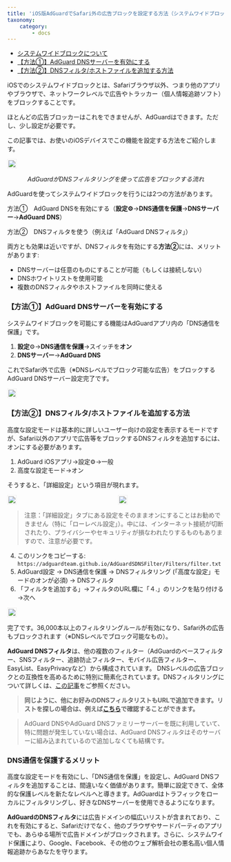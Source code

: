 ```yaml
---
title: 'iOS版AdGuardでSafari外の広告ブロックを設定する方法（システムワイドブロック）'
taxonomy:
    category:
        - docs
---
```


   * [システムワイドブロックについて](#system-wide)
   * [【方法①】AdGuard DNSサーバーを有効にする](#server)
   * [【方法②】DNSフィルタ/ホストファイルを追加する方法](#filters)

<a name="system-wide"></a>

iOSでのシステムワイドブロックとは、Safariブラウザ以外、つまり他のアプリやブラウザで、ネットワークレベルで広告やトラッカー（個人情報追跡ソフト）をブロックすることです。

ほとんどの広告ブロッカーはこれをできませんが、AdGuardはできます。ただし、少し設定が必要です。

この記事では、お使いのiOSデバイスでこの機能を設定する方法をご紹介します。

<img src="https://cdn.adguard.com/public/Adguard/kb/DNS_filtering/how_dns_filtering_works_ja.png" style="border: 1px solid #efefef; max-height: 700px; max-width: 650px; padding: 2px;">
<p align="center"><i>AdGuardがDNSフィルタリングを使って広告をブロックする流れ</i></p>
    
AdGuardを使ってシステムワイドブロックを行うには2つの方法があります。

方法①　AdGuard DNSを有効にする（**設定⚙**→**DNS通信を保護**→**DNSサーバー**→**AdGuard DNS**）

方法②　DNSフィルタを使う（例えば「AdGuard DNSフィルタ」）

両方とも効果は近いですが、DNSフィルタを有効にする**方法②**には、メリットがあります:
  
* DNSサーバーは任意のものにすることが可能（もしくは接続しない）
* DNSホワイトリストを使用可能
* 複数のDNSフィルタやホストファイルを同時に使える
    
<a name="server"></a>
  
### 【方法①】AdGuard DNSサーバーを有効にする
 
システムワイドブロックを可能にする機能はAdGuardアプリ内の「DNS通信を保護」です。
    
1. **設定**⚙→**DNS通信を保護**→スイッチを**オン**
2. **DNSサーバー**→**AdGuard DNS**

これでSafari外で広告（※DNSレベルでブロック可能な広告）をブロックするAdGuard DNSサーバー設定完了です。
    
<img src="https://cdn.adguard.com/public/Adguard/Blog/ios_dns_protection_ja.PNG" style="border: 1px solid #efefef; max-height: 700px; max-width: 350px; padding: 2px;">
    
<a name="filters"></a>  
### 【方法②】DNSフィルタ/ホストファイルを追加する方法
    
高度な設定モードは基本的に詳しいユーザー向けの設定を表示するモードですが、Safari以外のアプリで広告等をブロックするDNSフィルタを追加するには、オンにする必要があります。
    
1. AdGuard iOSアプリ→設定⚙→一般
2. 高度な設定モード→オン

そうすると、「詳細設定」という項目が現れます。
    
<div style="display:flex">
     <div style="flex:1;padding-right:5px;">
          <img src="https://cdn.adguard.com/public/Adguard/Release_notes/iOS/v4.0/advanced_mode_ja.jpg" style="border: 1px solid #efefef; max-width: 350px; padding: 2px;">
     </div>
     <div style="flex:1;padding-left:5px;">
          <img src="https://cdn.adguard.com/public/Adguard/Blog/ios_advanced_settings_ja.PNG" style="border: 1px solid #efefef; max-width: 350px; padding: 2px;">
     </div>
</div>

> 注意：「詳細設定」タブにある設定をそのままオンにすることはお勧めできません（特に「ローレベル設定」）。中には、インターネット接続が切断されたり、プライバシーやセキュリティが損なわれたりするものもありますので、注意が必要です。

4. このリンクをコピーする: `https://adguardteam.github.io/AdGuardSDNSFilter/Filters/filter.txt`
5. AdGuard設定 → DNS通信を保護 → DNSフィルタリング (「高度な設定」モードのオンが必須) → DNSフィルタ
6. 「フィルタを追加する」→フィルタのURL欄に「４.」のリンクを貼り付ける→次へ

<img src="https://cdn.adguard.com/public/Adguard/Blog/ios_adding_a_filter_ja.PNG" style="border: 1px solid #efefef; max-height: 700px; max-width: 350px; padding: 2px;">

完了です。36,000本以上のフィルタリングルールが有効になり、Safari外の広告もブロックされます（※DNSレベルでブロック可能なもの）。

**AdGuard DNSフィルタ**は、他の複数のフィルター（AdGuardのベースフィルター、SNSフィルター、追跡防止フィルター、モバイル広告フィルター、EasyList、EasyPrivacyなど）から構成されています。
DNSレベルの広告ブロックとの互換性を高めるために特別に簡素化されています。DNSフィルタリングについて詳しくは、[この記事](https://kb.adguard.com/ja/general/dns-filtering)をご参照ください。

> **同じように、他にお好みのDNSフィルタリストもURLで追加できます。リストを探しの場合は、例えば[こちら](https://filterlists.com)で確認することができます。**

> AdGuard DNSやAdGuard DNSファミリーサーバーを既に利用していて、特に問題が発生していない場合は、AdGuard DNSフィルタはそのサーバーに組み込まれているので追加しなくても結構です。

### DNS通信を保護するメリット

高度な設定モードを有効にし、「DNS通信を保護」を設定し、AdGuard DNSフィルタを追加することは、間違いなく価値があります。簡単に設定できて、全体的な保護レベルを新たなレベルへと導きます。AdGuardはトラフィックをローカルにフィルタリングし、好きなDNSサーバーを使用できるようになります。

**AdGuardのDNSフィルタ**には広告ドメインの幅広いリストが含まれており、これを有効にすると、Safariだけでなく、他のブラウザやサードパーティのアプリでも、あらゆる場所で広告ドメインがブロックされます。さらに、システムワイド保護により、Google、Facebook、その他のウェブ解析会社の悪名高い個人情報追跡からあなたを守ります。
